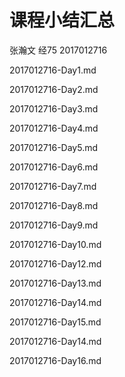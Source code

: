 # 课程小结汇总

张瀚文 经75 2017012716

2017012716-Day1.md

2017012716-Day2.md

2017012716-Day3.md

2017012716-Day4.md

2017012716-Day5.md

2017012716-Day6.md

2017012716-Day7.md

2017012716-Day8.md

2017012716-Day9.md

2017012716-Day10.md

2017012716-Day12.md

2017012716-Day13.md

2017012716-Day14.md

2017012716-Day15.md

2017012716-Day14.md

2017012716-Day16.md



